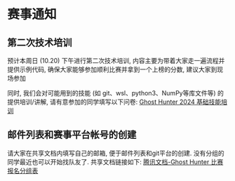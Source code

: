# 赛事通知

## 第二次技术培训

预计本周日 (10.20) 下午进行第二次技术培训, 内容主要为带着大家走一遍流程并提供示例代码, 确保大家能够参加顺利比赛并拿到一个上榜的分数, 建议大家到现场参加

同时, 我们会对可能用到的技能 (如 git、wsl、python3、NumPy等库文件等) 的提供培训/讲解, 请有意参加的同学填写以下问卷: [Ghost Hunter 2024 基础技能培训](https://wenjuan.tsinghua.edu.cn/s/jMvmIv/)

## 邮件列表和赛事平台帐号的创建

请大家在共享文档内填写自己的邮箱, 便于邮件列表和git平台的创建. 没有分组的同学最近也可以开始找队友了. 共享文档链接如下: [腾讯文档-Ghost Hunter 比赛报名分组表](https://docs.qq.com/sheet/DWHpTQ2xlbGlKdllz?tab=v0p8dq)
